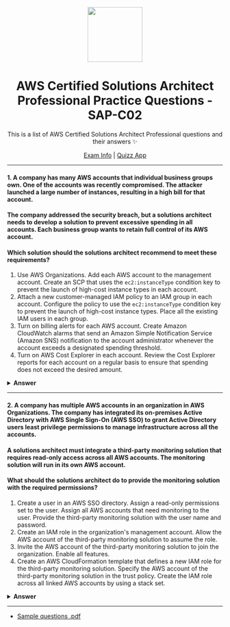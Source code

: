 <div align="center">
  <img height="128" src="https://d1.awsstatic.com/training-and-certification/certification-badges/AWS-Certified-Solutions-Architect-Professional_badge.69d82ff1b2861e1089539ebba906c70b011b928a.png"> 
  <h1>AWS Certified Solutions Architect Professional Practice Questions - SAP-C02</h1>
  <span>This is a list of AWS Certified Solutions Architect Professional questions and their answers ✨
  
  <a href="https://aws.amazon.com/certification/certified-solutions-architect-professional/">Exam Info</a> | <a href="http://www.cloud-exam-prepare.com/">Quizz App</a>
</div>

---

#### 1. A company has many AWS accounts that individual business groups own. One of the accounts was recently compromised. The attacker launched a large number of instances, resulting in a high bill for that account.

#### The company addressed the security breach, but a solutions architect needs to develop a solution to prevent excessive spending in all accounts. Each business group wants to retain full control of its AWS account.

#### Which solution should the solutions architect recommend to meet these requirements?

1. Use AWS Organizations. Add each AWS account to the management account. Create an SCP that uses the `ec2:instanceType` condition key to prevent the launch of high-cost instance types in each account.
1. Attach a new customer-managed IAM policy to an IAM group in each account. Configure the policy to use the `ec2:instanceType` condition key to prevent the launch of high-cost instance types. Place all the existing IAM users in each group.
1. Turn on billing alerts for each AWS account. Create Amazon CloudWatch alarms that send an Amazon Simple Notification Service (Amazon SNS) notification to the account administrator whenever the account exceeds a designated spending threshold.
1. Turn on AWS Cost Explorer in each account. Review the Cost Explorer reports for each account on a regular basis to ensure that spending does not exceed the desired amount.

<details><summary><b>Answer</b></summary>
<p>

### Answer 3

[Billing alarms](https://docs.aws.amazon.com/AmazonCloudWatch/latest/monitoring/monitor_estimated_charges_with_cloudwatch.html) will provide the company with alerts about excessive spending without taking away control from any of the business groups. Options A and B are incorrect because each business group wants to retain control of its account. These options would not prevent the launch of a large number of instances. Option D is a manual process that would not provide immediate alerts about excessive spending.

</p>
</details>


---

#### 2. A company has multiple AWS accounts in an organization in AWS Organizations. The company has integrated its on-premises Active Directory with AWS Single Sign-On (AWS SSO) to grant Active Directory users least privilege permissions to manage infrastructure across all the accounts.

#### A solutions architect must integrate a third-party monitoring solution that requires read-only access across all AWS accounts. The monitoring solution will run in its own AWS account.

#### What should the solutions architect do to provide the monitoring solution with the required permissions?

1. Create a user in an AWS SSO directory. Assign a read-only permissions set to the user. Assign all AWS accounts that need monitoring to the user. Provide the third-party monitoring solution with the user name and password.
1. Create an IAM role in the organization's management account. Allow the AWS account of the third-party monitoring solution to assume the role.
1. Invite the AWS account of the third-party monitoring solution to join the organization. Enable all features.
1. Create an AWS CloudFormation template that defines a new IAM role for the third-party monitoring solution. Specify the AWS account of the third-party monitoring solution in the trust policy. Create the IAM role across all linked AWS accounts by using a stack set.

<details><summary><b>Answer</b></summary>
<p>

### Answer 4

[AWS CloudFormation](https://docs.aws.amazon.com/AWSCloudFormation/latest/UserGuide/what-is-cfnstacksets.html) [StackSets](https://docs.aws.amazon.com/AWSCloudFormation/latest/UserGuide/what-is-cfnstacksets.html) can deploy the IAM role across multiple accounts with a single operation. Option A is incorrect because credentials that are supplied by AWS Single Sign-On (AWS SSO) are temporary. The application would lose permissions and would have to log in again. Option B would grant access to the management account only. Option C is incorrect because when an account joins an organization, the account does not receive permissions to access the other accounts in the organization.

</p>
</details>











---

- [Sample questions .pdf](https://d1.awsstatic.com/training-and-certification/docs-sa-pro/AWS-Certified-Solutions-Architect-Professional_Sample-Questions.pdf)